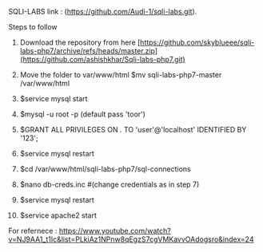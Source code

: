 SQLI-LABS link : (https://github.com/Audi-1/sqli-labs.git).

Steps to follow

1. Download the repository from here
	[https://github.com/skyblueee/sqli-labs-php7/archive/refs/heads/master.zip](https://github.com/ashishkhar/Sqli-labs-php7.git)

2. Move the folder to var/www/html
	$mv sqli-labs-php7-master /var/www/html
3. $service mysql start
4. $mysql -u root -p (default pass 'toor')
5. $GRANT ALL PRIVILEGES ON *.* TO 'user'@'localhost' IDENTIFIED BY '123';
6. $service mysql restart
7. $cd /var/www/html/sqli-labs-php7/sql-connections
8. $nano db-creds.inc #(change credentials as in step 7)
9. $service mysql restart
10. $service apache2 start

For refernece : https://www.youtube.com/watch?v=NJ9AA1_t1Ic&list=PLkiAz1NPnw8qEgzS7cgVMKavvOAdogsro&index=24
